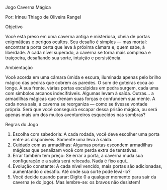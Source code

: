 Jogo Caverna Mágica

Por: Irineu Thiago de Oliveira Rangel

Objetivo

Você está preso em uma caverna antiga e misteriosa, cheia de portas enigmáticas e perigos ocultos. Seu desafio é simples — mas mortal: encontrar a porta certa que leva à próxima câmara e, quem sabe, à liberdade.
A cada nível superado, a caverna se torna mais complexa e traiçoeira, desafiando sua sorte, intuição e persistência.

Ambientação

Você acorda em uma câmara úmida e escura, iluminada apenas pelo brilho mágico das pedras que cobrem as paredes. O som de goteiras ecoa ao longe. À sua frente, várias portas esculpidas em pedra surgem, cada uma com símbolos arcanos indecifráveis.
Algumas levam à saída.
Outras… a armadilhas mágicas que drenam suas forças e confundem sua mente.
A cada nova sala, a caverna se reorganiza — como se tivesse vontade própria.
Será que você conseguirá escapar dessa prisão mágica, ou será apenas mais um dos muitos aventureiros esquecidos nas sombras?

Regras do Jogo

1.	Escolha com sabedoria: A cada rodada, você deve escolher uma porta entre as disponíveis. Somente uma leva à saída.
2.	Cuidado com as armadilhas: Algumas portas escondem armadilhas mágicas que penalizam você com perda extra de tentativas.
3.	Errar também tem preço: Se errar a porta, a caverna muda sua configuração e a saída será relocada. Nada é fixo aqui...
4.	Evolução constante: A cada nível vencido, mais portas são adicionadas, aumentando o desafio. Até onde sua sorte pode levá-lo?
5.	Você decide quando parar: Digite 0 a qualquer momento para sair da caverna (e do jogo). Mas lembre-se: os bravos não desistem!
